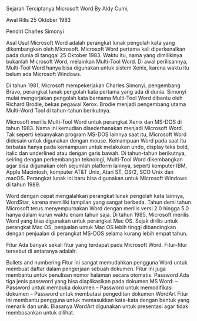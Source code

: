 Sejarah Terciptanya Microsoft Word
By Aldy Cumi,

Awal Rilis
25 Oktober 1983

Pendiri
Charles Simonyi

Asal Usul
Microsoft Word adalah perangkat lunak pengolah kata yang dikembangkan oleh Microsoft. Microsoft Word pertama kali diperkenalkan pada dunia di tanggal 25 Oktober 1983. Waktu itu, nama yang dimilikinya bukanlah Microsoft Word, melainkan Multi-Tool Word. Di awal perilisannya, Multi-Tool Word hanya bisa digunakan untuk sistem Xenix, karena waktu itu belum ada Microsoft Windows.

Di tahun 1981, Microsoft mempekerjakan Charles Simonyi, pengembang Bravo, perangkat lunak pengolah kata pertama yang ada di dunia. Simonyi mulai mengerjakan pengolah kata bernama Multi-Tool Word dibantu oleh Richard Brodie, bekas pegawai Xerox. Brodie menjadi pengembang utama Multi-Word Tool di tahun-tahun berikutnya.

Microsoft merilis Multi-Tool Word untuk perangkat Xenix dan MS-DOS di tahun 1983. Nama ini kemudian disederhanakan menjadi Microsoft Word. Tak seperti kebanyakan program MS-DOS lainnya saat itu, Microsoft Word didesain untuk digunakan dengan mouse. Kemampuan Word pada saat itu terbatas hanya pada kemampuan untuk melakukan undo, display teks bold, italic dan underlined atau dengan garis bawah. Di tahun-tahun berikutnya, seiring dengan perkembangan teknologi, Multi-Tool Word dikembangkan agar bisa digunakan oleh sejumlah platform lainnya, seperti komputer IBM, Apple Macintosh, komputer AT&T Unix, Atari ST, OS/2, SCO Unix dan macOS. Perangkat lunak ini baru bisa digunakan untuk Microsoft Windows di tahun 1989.

Word dengan cepat mengalahkan perangkat lunak pengolah kata lainnya, WordStar, karena memiliki tampilan yang sangat berbeda. Tahun demi tahun Microsoft terus menyempurnakan Word dengan merilis versi 2.0 hingga 5.0 hanya dalam kurun waktu enam tahun saja. Di tahun 1985, Microsoft merilis Word yang bisa digunakan untuk perangkat Mac OS. Sejak dirilis untuk perangkat Mac OS, penjualan untuk Mac OS lebih tinggi dibandingkan dengan penjualan di perangkat MS-DOS selama kurang lebih empat tahun.

Fitur
Ada banyak sekali fitur yang terdapat pada Microsoft Word. Fitur-fitur tersebut di antaranya adalah:

Bullets and numbering Fitur ini sangat memudahkan pengguna Word untuk membuat daftar dalam pengerjaan sebuah dokumen. Fitur ini juga membantu untuk penulisan nomor halaman secara otomatis.
Password Ada tiga jenis password yang bisa diaplikasikan pada dokumen MS Word: – Password untuk membuka dokumen – Password untuk memodifikasi dokumen – Password untuk membatasi pengeditan dokumen
WordArt Fitur ini membantu pengguna untuk memasukkan kata-kata dengan bentuk yang menarik dan unik. Biasanya WordArt digunakan untuk presentasi agar tidak membosankan untuk dilihat.